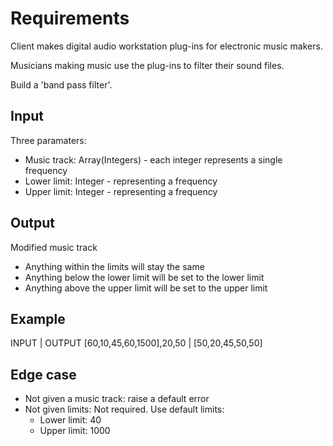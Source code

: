 # Requirements

Client makes digital audio workstation plug-ins for electronic music makers.

Musicians making music use the plug-ins to filter their sound files.

Build a 'band pass filter'.

## Input

Three paramaters:
- Music track: Array(Integers) - each integer represents a single frequency
- Lower limit: Integer - representing a frequency
- Upper limit: Integer - representing a frequency

## Output

Modified music track
- Anything within the limits will stay the same
- Anything below the lower limit will be set to the lower limit
- Anything above the upper limit will be set to the upper limit

## Example

INPUT                        | OUTPUT
[60,10,45,60,1500],20,50     | [50,20,45,50,50]


## Edge case
- Not given a music track: raise a default error
- Not given limits: Not required. Use default limits:
  - Lower limit: 40
  - Upper limit: 1000


